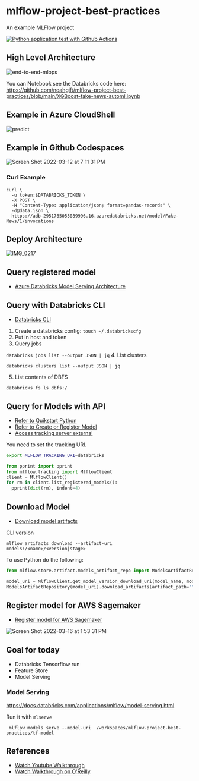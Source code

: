 # mlflow-project-best-practices
An example MLFlow project

[![Python application test with Github Actions](https://github.com/noahgift/mlflow-project-best-practices/actions/workflows/main.yml/badge.svg)](https://github.com/noahgift/mlflow-project-best-practices/actions/workflows/main.yml)


## High Level Architecture

![end-to-end-mlops](https://user-images.githubusercontent.com/58792/158695115-a4f8fd97-fbb5-4f9f-b548-ca424636e0ae.png)

You can Notebook see the Databricks code here:  https://github.com/noahgift/mlflow-project-best-practices/blob/main/XGBoost-fake-news-automl.ipynb

## Example in Azure CloudShell
![predict](https://user-images.githubusercontent.com/58792/176550829-79f5be83-48bc-4851-88d7-df59c24fa95f.png)


## Example in Github Codespaces
![Screen Shot 2022-03-12 at 7 11 31 PM](https://user-images.githubusercontent.com/58792/158039417-e6510971-240c-45d2-984f-cd8ab88a1569.png)

### Curl Example
```
curl \
  -u token:$DATABRICKS_TOKEN \
  -X POST \
  -H "Content-Type: application/json; format=pandas-records" \
  -d@data.json \
  https://adb-2951765055089996.16.azuredatabricks.net/model/Fake-News/1/invocations
```


## Deploy Architecture

![IMG_0217](https://user-images.githubusercontent.com/58792/158256886-a0ae8edb-9c69-4ada-b4ca-17a796af6ed7.jpg)

## Query registered model

* [Azure Databricks Model Serving Architecture](https://docs.microsoft.com/en-us/azure/databricks/applications/mlflow/model-serving)

## Query with Databricks CLI

* [Databricks CLI](https://docs.databricks.com/dev-tools/cli/index.html)

1. Create a databricks config:
`touch ~/.databrickscfg`
2.  Put in host and token
3.  Query jobs

`databricks jobs list --output JSON | jq`
4.  List clusters

`databricks clusters list --output JSON | jq `

5.  List contents of DBFS

`databricks fs ls dbfs:/`

## Query for Models with API

* [Refer to Quikstart Python](https://docs.databricks.com/applications/mlflow/quick-start-python.html)
* [Refer to Create or Register Model](https://docs.microsoft.com/en-us/azure/databricks/applications/machine-learning/manage-model-lifecycle/#create-or-register-a-model)
* [Access tracking server external](https://docs.databricks.com/applications/mlflow/access-hosted-tracking-server.html)

You need to set the tracking URI.

```bash
export MLFLOW_TRACKING_URI=databricks
```

```python
from pprint import pprint
from mlflow.tracking import MlflowClient
client = MlflowClient()
for rm in client.list_registered_models():
  pprint(dict(rm), indent=4)
```


## Download Model

* [Download model artifacts](https://docs.databricks.com/applications/mlflow/models.html#download-model-artifacts)

CLI version

```
mlflow artifacts download --artifact-uri models:/<name>/<version|stage>
````

To use Python do the following:

```python
from mlflow.store.artifact.models_artifact_repo import ModelsArtifactRepository

model_uri = MlflowClient.get_model_version_download_uri(model_name, model_version)
ModelsArtifactRepository(model_uri).download_artifacts(artifact_path="")
```


## Register model for AWS Sagemaker

* [Register model for AWS Sagemaker](https://docs.databricks.com/applications/mlflow/scikit-learn-model-deployment-on-sagemaker.html)


![Screen Shot 2022-03-16 at 1 53 31 PM](https://user-images.githubusercontent.com/58792/158655796-06994cd3-c34f-4cbb-aa2b-34dbcb83d9fc.png)

## Goal for today

* Databricks Tensorflow run
* Feature Store
* Model Serving

### Model Serving
https://docs.databricks.com/applications/mlflow/model-serving.html

Run it with `mlserve`

```
 mlflow models serve --model-uri  /workspaces/mlflow-project-best-practices/tf-model
 ```
 
 ## References
 
 * [Watch Youtube Walkthrough](https://youtube.com/video/PUXhWZQW8BI/edit?c=UCNDfiL0D1LUeKWAkRE1xO5Q)
 * [Watch Walkthrough on O'Reilly](https://learning.oreilly.com/videos/mlops-platforms-from/032232022VIDEOPAIML/)
 
 
